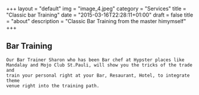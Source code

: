 +++
layout = "default"
img = "image_4.jpeg"
category = "Services"
title = "Classic bar Training"
date = "2015-03-16T22:28:11+01:00"
draft = false
title = "about"
description = "Classic Bar Training from the master himymself"
+++

## Bar Training

    Our Bar Trainer Sharon who has been Bar chef at Hypster places like
    Mandalay and Mojo Club St.Pauli, will show you the tricks of the trade and
    train your personal right at your Bar, Resaurant, Hotel, to integrate  theme
    venue right into the training path.


